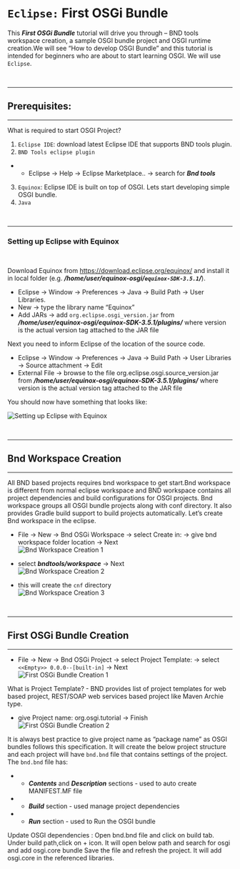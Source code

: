 # ```Eclipse:``` First OSGi Bundle

This ***First OSGi Bundle*** tutorial will drive you through – BND tools workspace creation, a sample OSGI bundle project and OSGI runtime creation.We will see “How to develop OSGI Bundle”  and  this tutorial is intended for beginners who are about to start learning OSGI. We will use ```Eclipse```.

<br>

---
## Prerequisites:
---
What is required to start OSGI Project?

1. ```Eclipse IDE```: download latest Eclipse IDE that supports BND tools plugin.
2. ```BND Tools eclipse plugin```
* * Eclipse → Help → Eclipse Marketplace.. → search for ***Bnd tools***
3. ```Equinox```: Eclipse IDE is built on top of OSGI.
Lets start developing simple OSGI bundle.
4. ```Java```

<br>

---
### Setting up Eclipse with Equinox
<br>

Download Equinox from https://download.eclipse.org/equinox/ and install it in local folder (e.g. ***/home/user/equinox-osgi/```equinox-SDK-3.5.1```/***).

* Eclipse → Window → Preferences → Java → Build Path → User Libraries.
* New → type the library name “Equinox”
* Add JARs → add ```org.eclipse.osgi_version.jar``` from ***/home/user/equinox-osgi/equinox-SDK-3.5.1/plugins/*** where version is the actual version tag attached to the JAR file

Next you need to inform Eclipse of the location of the source code. 
* Eclipse → Window → Preferences → Java → Build Path → User Libraries →  Source attachment → Edit
* External File → browse to the file org.eclipse.osgi.source_version.jar from ***/home/user/equinox-osgi/equinox-SDK-3.5.1/plugins/*** where version is the actual version tag attached to the JAR file

You should now have something that looks like:

![Setting up Eclipse with Equinox](https://github.com/desi109/osgi-and-java/blob/master/eclipse--first-osgi-bundle/images/setting-up-eclipse-with-equinox.png)

<br>

---
## Bnd Workspace Creation
---
All BND based projects requires bnd workspace to get start.Bnd workspace is different from  normal eclipse workspace and BND workspace contains all project dependencies and build configurations for  OSGI projects. Bnd workspace groups all OSGI bundle projects along with conf directory. It also provides Gradle build  support to build projects automatically.
Let’s create Bnd workspace in the eclipse.

* File → New → Bnd OSGi Workspace → select Create in: → give bnd workspace folder location → Next <br>
![Bnd Workspace Creation 1](https://github.com/desi109/osgi-and-java/blob/master/eclipse--first-osgi-bundle/images/bnd-workspace-creation-1.jpg)

* select ***bndtools/workspace*** → Next <br>
![Bnd Workspace Creation 2](https://github.com/desi109/osgi-and-java/blob/master/eclipse--first-osgi-bundle/images/bnd-workspace-creation-2.png)

* this will create the ````cnf```` directory <br>
![Bnd Workspace Creation 3](https://github.com/desi109/osgi-and-java/blob/master/eclipse--first-osgi-bundle/images/bnd-workspace-creation-3.png)

<br>

---
## First OSGi Bundle Creation
---
* File →  New → Bnd OSGi Project → select Project Template: → select ```<<Empty>> 0.0.0--[built-in]``` → Next <br>
![First OSGi Bundle Creation 1](https://github.com/desi109/osgi-and-java/blob/master/eclipse--first-osgi-bundle/images/first-osgi-bundle-creation-1.png)

What is Project Template? - BND provides list of project templates for web based project, REST/SOAP web services based project like Maven Archie type.

* give Project name: org.osgi.tutorial → Finish <br>
![First OSGi Bundle Creation 2](https://github.com/desi109/osgi-and-java/blob/master/eclipse--first-osgi-bundle/images/first-osgi-bundle-creation-2.png)

It is  always best practice to give project name as “package name” as OSGI bundles follows this specification. It will create the below project structure and each project will have ```bnd.bnd``` file that contains settings of the project. The ```bnd.bnd``` file has:
* * ***Contents*** and ***Description*** sections - used to auto create MANIFEST.MF file
* * ***Build*** section - used manage project dependencies
* * ***Run*** section - used to Run the OSGI bundle

Update OSGI dependencies :
Open bnd.bnd file and click on build tab.
Under build path,click on + icon.
It will open below path and search for osgi and add osgi.core bundle
Save the file and refresh the project. It will add osgi.core in the referenced libraries.